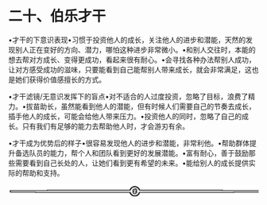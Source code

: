 # 二十、伯乐才干

•才干的下意识表现•习惯于投资他人的成长，关注他人的进步和潜能，天然的发现别人正在变好的方向、潜力，哪怕这种进步非常微小。•和别人交往时，本能的想去帮对方成长、变得更成功，看起来很有耐心。•会寻找各种办法帮别人成功，让对方感受成功的滋味，只要能看到自己能帮别人带来成长，就会非常满足，这也是她们获得价值感擅长的方式。

•才干滤镜/无意识发挥下的盲点•对不适合的人过度投资，忽略了目标，浪费了精力。•拔苗助长，虽然能看到他人的潜能，但有时候人们需要自己的节奏去成长，插手他人的成长，可能会给他人带来压力。•投资他人的同时，忽略了自己的成长。只有我们有足够的能力去帮助他人时，才会游刃有余。

•才干成为优势后的样子•很容易发现他人的进步和潜能，非常利他。•帮助群体提升备选队员的能力，帮个人和团队看到更好的发展潜能。•富有耐心，善于鼓励那些需要看到自己长处的人，让她们看到更有希望的未来。•能给别人的成长提供实际的帮助和支持。

![](img/6c7de331872a8117bb5e80b7aec8953a.png)